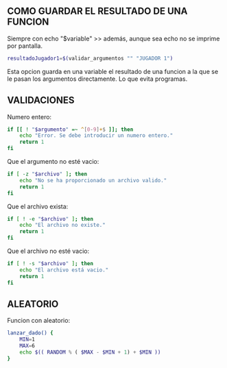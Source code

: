 ## COMO GUARDAR EL RESULTADO DE UNA FUNCION

Siempre con echo "$variable" >> además, aunque sea echo no se imprime por pantalla.

```bash
resultadoJugador1=$(validar_argumentos "" "JUGADOR 1")
```
Esta opcion guarda en una variable el resultado de una funcion a la que se le pasan los argumentos directamente. Lo que evita programas.

## VALIDACIONES

Numero entero:
```bash
if [[ ! "$argumento" =~ ^[0-9]+$ ]]; then
    echo "Error. Se debe introducir un numero entero."
    return 1
fi
```

Que el argumento no esté vacio:
```bash
if [ -z "$archivo" ]; then
    echo "No se ha proporcionado un archivo valido."
    return 1
fi
```

Que el archivo exista:
```bash
if [ ! -e "$archivo" ]; then
    echo "El archivo no existe."
    return 1
fi
```

Que el archivo no esté vacio:
```bash
if [ ! -s "$archivo" ]; then
    echo "El archivo está vacio."
    return 1
fi
```

## ALEATORIO

Funcion con aleatorio:
```bash
lanzar_dado() {
    MIN=1
    MAX=6
    echo $(( RANDOM % ( $MAX - $MIN + 1) + $MIN ))
}
```